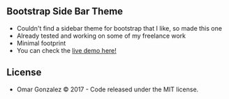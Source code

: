 
## Bootstrap Side Bar Theme

* Couldn't find a sidebar theme for bootstrap that I like, so made this one 
* Already tested and working on some of my freelance work
* Minimal footprint
* You can check the [live demo here! ](https://omar-gonzalez.github.io/bootstrap-sidebar/)

## License

* Omar Gonzalez &copy; 2017 - Code released under the MIT license.
